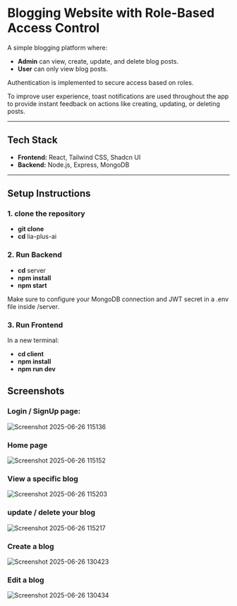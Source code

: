 # Blogging Website with Role-Based Access Control

A simple blogging platform where:

- **Admin** can view, create, update, and delete blog posts.  
- **User** can only view blog posts.

Authentication is implemented to secure access based on roles.

To improve user experience, toast notifications are used throughout the app to provide instant feedback on actions like creating, updating, or deleting posts.

---

## Tech Stack

- **Frontend:** React, Tailwind CSS, Shadcn UI  
- **Backend:** Node.js, Express, MongoDB

---

## Setup Instructions

### 1. clone the repository


- **git clone** <your-repo-url>
- **cd** lia-plus-ai

### 2. Run Backend

- **cd** server
- **npm install**
- **npm start**

Make sure to configure your MongoDB connection and JWT secret in a .env file inside /server.

### 3. Run Frontend
In a new terminal:

- **cd client**
- **npm install**
- **npm run dev**


## Screenshots

### Login / SignUp page:

![Screenshot 2025-06-26 115136](https://github.com/user-attachments/assets/e6f2f6f0-a32d-4e5d-9f66-78bf99321491)


### Home page

![Screenshot 2025-06-26 115152](https://github.com/user-attachments/assets/558c9008-271b-4ffa-8dce-c2cfb162907c)


### View a specific blog
![Screenshot 2025-06-26 115203](https://github.com/user-attachments/assets/a6fb571e-f3fb-493d-ba85-89212b9ac365)


### update / delete your blog

![Screenshot 2025-06-26 115217](https://github.com/user-attachments/assets/0004b9f9-7146-473a-87c5-f97e73cc8e9e)


### Create a blog


![Screenshot 2025-06-26 130423](https://github.com/user-attachments/assets/98a738d1-bf45-4c48-bf21-77c984a97300)



### Edit a blog


![Screenshot 2025-06-26 130434](https://github.com/user-attachments/assets/823129c7-9ddd-4d26-a2bf-3d09c108d16c)
